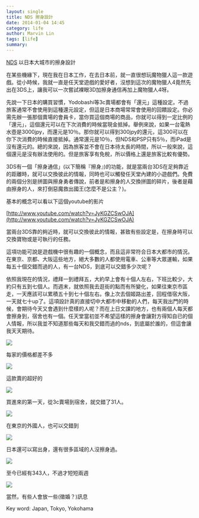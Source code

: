 ```yaml
---
layout: single
title: NDS 擦身設計
date: 2014-01-04 14:45
category: life
author: Marvin Lin
tags: [life]
summary: 
---
```


[](https://www.blogger.com/blogger.g?blogID=1774754660328305025)[NDS](https://www.blogger.com/blogger.g?blogID=1774754660328305025) 以日本大城市的擦身設計

  

在某些機緣下，現在我在日本工作，在去日本前，就一直很想玩魔物獵人這一款遊戲。從小時候，我就一直是任天堂遊戲的愛好者，沒想到這次的魔物獵人4竟然先出在3DS上，讓我可以一次嘗試裸眼3D加擦身通信再加上魔物獵人4呀。

  

先說一下日本的購買習慣，Yodobashi等3c賣場都會有「還元」這種設定。不過旅客通常不會使用到這種還元設定，但這是日本商場常常會使用的回饋設定。你必需先辦一張那個賣場的會員卡，當你買這個商場的商品，你就可以得到一定比例的「還元」，這個還元可以在下次消費的時候當現金抵掉。舉例來說，如果一台電熱水壺是3000jpy，而還元是10％。那你就可以得到300jpy的還元，這300可以在你下次消費的時候直接抵掉。通常還元是10％，但NDS和PSP只有5％，而iPad是沒有還元的。總的來說，因為旅客並不會在日本待太長的時間，所以一般來說，這個還元是沒有辦法使用的。但是旅客享有免稅，所以價格上還是旅客比較有優勢。

  

3DS有一個「擦身通信」(以下簡稱『擦身』)的功能，就是當兩台3DS在足夠靠近的距離時，就可以交換彼此的情報，同時也可以觸發任天堂內建的小遊戲們。免費的兩個分別是拼圖與擦身勇者傳說，前者是和擦身的人交換拼圖的碎片，後者是藉由擦身的人，來打倒惡魔救出國王(怎麼不是公主？)。

  

基本的概念可以看以下這個youtube的影片

[http://www.youtube.com/watch?v=JyKGZCSwOJA](http://www.youtube.com/watch?v=JyKGZCSwOJA)  
  
  

  

當兩台3DS靠的夠近時，就可以交換彼此的情報，甚致有些設定是，在擦身時可以交換寶物或是可執行的任務。

這項功能可說是遊戲機中很有趣的一個概念，而且這非常符合日本大都市的情況。在東京、京都、大阪這些地方，絕大多數的人都使用電車、公車等大眾運輸，如果每五十個交錯而過的人，有一台NDS，到底可以交錯多少次呢？

  

  

依照我現在的情況，禮拜一到禮拜五，大約早上會有十個人左右，下班比較少，大約只有五到七個人。而週末，就依照我去逛街的點而有所變化，如果往東京市區走，一天應該可以累積五十到七十個左右。像上次去個姬路出差，回程借宿大阪，一天就七十up了。這項設計真的直接切中大都市中移動的人們，每天我出門的時候，會期待今天又會遇到什麼樣的人呢？而在上日文課的地方，也有兩個人每天都會擦身到，宿舍也有一個。任天堂當初並不希望這樣的擦身會讓對方得知自已的個人情報，所以我並不知道那些每天和我交錯而過的nds，到底屬於誰的，但這會讓我天天期待。

  

[![](http://2.bp.blogspot.com/-sUPr1sv9zkk/UsglAr_cGxI/AAAAAAAACIg/pKQW-fGf7YI/s1600/IMG_0429.JPG)](http://2.bp.blogspot.com/-sUPr1sv9zkk/UsglAr_cGxI/AAAAAAAACIg/pKQW-fGf7YI/s1600/IMG_0429.JPG)

每家的價格都差不多

  

  

  

[![](http://4.bp.blogspot.com/-NGReWGw1s4U/UsglAJ3YFdI/AAAAAAAACIc/oh6OXJwTvRs/s1600/IMG_0430.JPG)](http://4.bp.blogspot.com/-NGReWGw1s4U/UsglAJ3YFdI/AAAAAAAACIc/oh6OXJwTvRs/s1600/IMG_0430.JPG)

這款賣的超好的

  

[![](http://2.bp.blogspot.com/-uyycA--71mY/UsglEoZYvgI/AAAAAAAACI0/MHOYhsceitE/s1600/IMG_0501.JPG)](http://2.bp.blogspot.com/-uyycA--71mY/UsglEoZYvgI/AAAAAAAACI0/MHOYhsceitE/s1600/IMG_0501.JPG)

買進來的第一天，從3c賣場到宿舍，就交錯了31人。

  

  

  

[![](http://1.bp.blogspot.com/-2mrUf47B_Mg/UsglFKB6ESI/AAAAAAAACI4/fCOsEGWOZ60/s1600/IMG_0509.JPG)](http://1.bp.blogspot.com/-2mrUf47B_Mg/UsglFKB6ESI/AAAAAAAACI4/fCOsEGWOZ60/s1600/IMG_0509.JPG)

在東京的外國人，也可以交錯到

  

  

  

  

[![](http://3.bp.blogspot.com/-hw46beXLH3Q/UsglHwG3HQI/AAAAAAAACJI/av7YesV9zws/s1600/IMG_0815.JPG)](http://3.bp.blogspot.com/-hw46beXLH3Q/UsglHwG3HQI/AAAAAAAACJI/av7YesV9zws/s1600/IMG_0815.JPG)

日本還可以寫出身，還有很多區域的人沒擦身過。

  

  

  

[![](http://2.bp.blogspot.com/-0lD34QxzbG8/UsglGu1KgcI/AAAAAAAACJA/4VbVL-bK610/s1600/IMG_0814.JPG)](http://2.bp.blogspot.com/-0lD34QxzbG8/UsglGu1KgcI/AAAAAAAACJA/4VbVL-bK610/s1600/IMG_0814.JPG)

至今已經有343人，不過才短短兩週

  

  

[![](http://3.bp.blogspot.com/-_-BaJld5nhM/UsglDhu4otI/AAAAAAAACIo/zBhS--hn5y0/s1600/IMG_0500.JPG)](http://3.bp.blogspot.com/-_-BaJld5nhM/UsglDhu4otI/AAAAAAAACIo/zBhS--hn5y0/s1600/IMG_0500.JPG)

當然，有些人會放一些(徵婚？)訊息

  

Key word: Japan, Tokyo, Yokohama